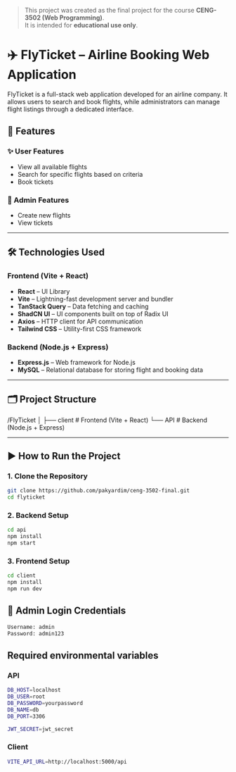 > This project was created as the final project for the course **CENG-3502 (Web Programming)**.  
> It is intended for **educational use only**.

# ✈️ FlyTicket – Airline Booking Web Application

FlyTicket is a full-stack web application developed for an airline company. It allows users to search and book flights, while administrators can manage flight listings through a dedicated interface.

## 🚀 Features

### ✨ User Features

- View all available flights
- Search for specific flights based on criteria
- Book tickets

### 🔧 Admin Features

- Create new flights
- View tickets

---

## 🛠️ Technologies Used

### Frontend (Vite + React)

- **React** – UI Library
- **Vite** – Lightning-fast development server and bundler
- **TanStack Query** – Data fetching and caching
- **ShadCN UI** – UI components built on top of Radix UI
- **Axios** – HTTP client for API communication
- **Tailwind CSS** – Utility-first CSS framework

### Backend (Node.js + Express)

- **Express.js** – Web framework for Node.js
- **MySQL** – Relational database for storing flight and booking data

---

## 🗂️ Project Structure

/FlyTicket
│
├── client # Frontend (Vite + React)
└── API # Backend (Node.js + Express)

---

## ▶️ How to Run the Project

### 1. Clone the Repository

```bash
git clone https://github.com/pakyardim/ceng-3502-final.git
cd flyticket
```

### 2. Backend Setup

```bash
cd api
npm install
npm start
```

### 3. Frontend Setup

```bash
cd client
npm install
npm run dev
```

## 🔑 Admin Login Credentials

```bash
Username: admin
Password: admin123
```

## Required environmental variables

### API

```bash
DB_HOST=localhost
DB_USER=root
DB_PASSWORD=yourpassword
DB_NAME=db
DB_PORT=3306

JWT_SECRET=jwt_secret
```

### Client

```bash
VITE_API_URL=http://localhost:5000/api
```
